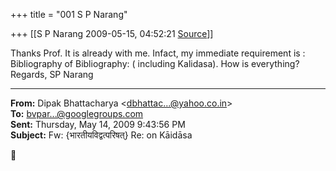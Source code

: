 +++
title = "001 S P Narang"

+++
[[S P Narang	2009-05-15, 04:52:21 [Source](https://groups.google.com/g/bvparishat/c/WqDOj4ah4B0)]]



Thanks Prof. It is already with me. Infact, my immediate requirement is : Bibliography of Bibliography: ( including Kalidasa). How is everything? Regards, SP Narang  

  

------------------------------------------------------------------------

**From:** Dipak Bhattacharya \<[dbhattac...@yahoo.co.in]()\>  
**To:** [bvpar...@googlegroups.com]()  
**Sent:** Thursday, May 14, 2009 9:43:56 PM  
**Subject:** Fw: {भारतीयविद्वत्परिषत्} Re: on Kāidāsa  



